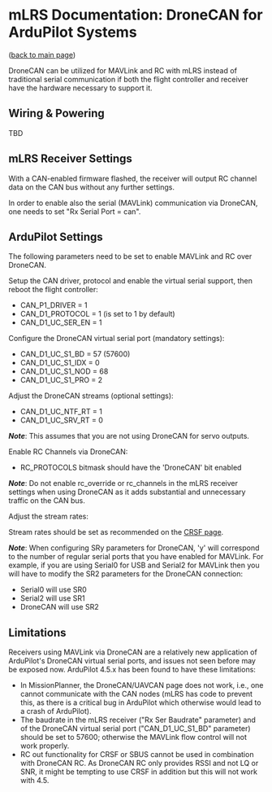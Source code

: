 # mLRS Documentation: DroneCAN for ArduPilot Systems #

([back to main page](../README.md))

DroneCAN can be utilized for MAVLink and RC with mLRS instead of traditional serial communication if both the flight controller and receiver have the hardware necessary to support it.

## Wiring & Powering

TBD

## mLRS Receiver Settings

With a CAN-enabled firmware flashed, the receiver will output RC channel data on the CAN bus without any further settings.

In order to enable also the serial (MAVLink) communication via DroneCAN, one needs to set "Rx Serial Port = can".

## ArduPilot Settings

The following parameters need to be set to enable MAVLink and RC over DroneCAN.

Setup the CAN driver, protocol and enable the virtual serial support, then reboot the flight controller:

- CAN_P1_DRIVER = 1
- CAN_D1_PROTOCOL = 1 (is set to 1 by default)
- CAN_D1_UC_SER_EN = 1

Configure the DroneCAN virtual serial port (mandatory settings):

- CAN_D1_UC_S1_BD = 57 (57600)
- CAN_D1_UC_S1_IDX = 0
- CAN_D1_UC_S1_NOD = 68
- CAN_D1_UC_S1_PRO = 2

Adjust the DroneCAN streams (optional settings):

- CAN_D1_UC_NTF_RT = 1
- CAN_D1_UC_SRV_RT = 0

***Note***: This assumes that you are not using DroneCAN for servo outputs.

Enable RC Channels via DroneCAN:

- RC_PROTOCOLS bitmask should have the 'DroneCAN' bit enabled

***Note***: Do not enable rc_override or rc_channels in the mLRS receiver settings when using DroneCAN as it adds substantial and unnecessary traffic on the CAN bus.

Adjust the stream rates:

Stream rates should be set as recommended on the [CRSF page](CRSF.md#stream-rates).

***Note***: When configuring SRy parameters for DroneCAN, 'y' will correspond to the number of regular serial ports that you have enabled for MAVLink. For example, if you are using Serial0 for USB and Serial2 for MAVLink then you will have to modify the SR2 parameters for the DroneCAN connection:

- Serial0 will use SR0
- Serial2 will use SR1
- DroneCAN will use SR2

## Limitations

Receivers using MAVLink via DroneCAN are a relatively new application of ArduPilot's DroneCAN virtual serial ports, and issues not seen before may be exposed now. ArduPilot 4.5.x has been found to have these limitations:

- In MissionPlanner, the DroneCAN/UAVCAN page does not work, i.e., one cannot communicate with the CAN nodes (mLRS has code to prevent this, as there is a critical bug in ArduPilot which otherwise would lead to a crash of ArduPilot).
- The baudrate in the mLRS receiver ("Rx Ser Baudrate" parameter) and of the DroneCAN virtual serial port ("CAN_D1_UC_S1_BD" parameter) should be set to 57600; otherwise the MAVLink flow control will not work properly.
- RC out functionality for CRSF or SBUS cannot be used in combination with DroneCAN RC. As DroneCAN RC only provides RSSI and not LQ or SNR, it might be tempting to use CRSF in addition but this will not work with 4.5.
